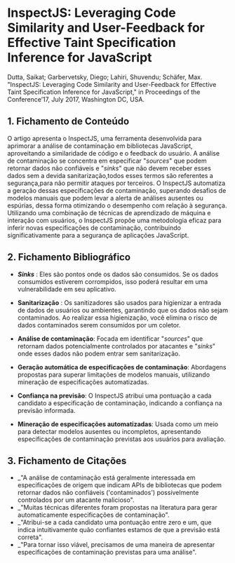 # InspectJS: Leveraging Code Similarity and User-Feedback for Effective Taint Specification Inference for JavaScript

Dutta, Saikat; Garbervetsky, Diego; Lahiri, Shuvendu; Schäfer, Max. "InspectJS: Leveraging Code Similarity and User-Feedback for Effective Taint Specification Inference for JavaScript," in Proceedings of the Conference’17, July 2017, Washington DC, USA.

## 1. Fichamento de Conteúdo

O artigo apresenta o InspectJS, uma ferramenta desenvolvida para aprimorar a análise de contaminação em bibliotecas JavaScript, aproveitando a similaridade de código e o feedback do usuário. A análise de contaminação se concentra em especificar "*sources*" que podem retornar dados não confiáveis e "*sinks*" que não devem receber esses dados sem a devida sanitarização,todos esses termos são referentes a segurança,para não permitir ataques por terceiros. O InspectJS automatiza a geração dessas especificações de contaminação, superando desafios de modelos manuais que podem levar a alerta de análises ausentes ou espúrias, dessa forma otimizando o desempenho com relação à segurança. Utilizando uma combinação de técnicas de aprendizado de máquina e interação com usuários, o InspectJS propõe uma metodologia eficaz para inferir novas especificações de contaminação, contribuindo significativamente para a segurança de aplicações JavaScript.

## 2. Fichamento Bibliográfico 

- ***Sinks*** : Eles são pontos onde os dados são consumidos. Se os dados consumidos estiverem corrompidos, isso poderá resultar em uma vulnerabilidade em seu aplicativo.

- **Sanitarização** : Os sanitizadores são usados ​​para higienizar a entrada de dados de usuários ou ambientes, garantindo que os dados não sejam contaminados. Ao realizar essa higienização, você elimina o risco de dados contaminados serem consumidos por um coletor.

- **Análise de contaminação**: Focada em identificar "*sources*" que retornam dados potencialmente controlados por atacantes e "*sinks*" onde esses dados não podem entrar sem sanitarização.

- **Geração automática de especificações de contaminação**: Abordagens propostas para superar limitações de modelos manuais, utilizando mineração de especificações automatizadas.

- **Confiança na previsão**: O InspectJS atribui uma pontuação a cada candidato a especificação de contaminação, indicando a confiança na previsão informada.

- **Mineração de especificações automatizadas**: Usada como um meio para detectar modelos ausentes ou incompletos, apresentando especificações de contaminação previstas aos usuários para avaliação.


## 3. Fichamento de Citações 

- _"A análise de contaminação está geralmente interessada em especificações de origem que indicam APIs de bibliotecas que podem retornar dados não confiáveis ('contaminados') possivelmente controlados por um atacante malicioso".
- _"Muitas técnicas diferentes foram propostas na literatura para gerar automaticamente especificações de contaminação".
- _"Atribui-se a cada candidato uma pontuação entre zero e um, que indica intuitivamente quão confiantes estamos de que a previsão está correta".
- _"Para tornar isso viável, precisamos de uma maneira de apresentar especificações de contaminação previstas para uma análise".
